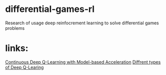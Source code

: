 # differential-games-rl
Research of usage deep reinfocrement learning to solve differential games problems

# **links:**
[Continuous Deep Q-Learning with Model-based Acceleration](https://arxiv.org/abs/1603.00748)
[Diffrent types of Deep Q-Learing](http://rail.eecs.berkeley.edu/deeprlcourse-fa17/f17docs/lecture_7_advanced_q_learning.pdf)
